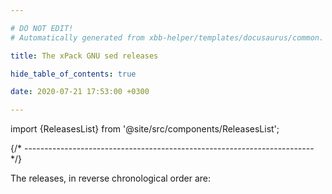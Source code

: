 ```yaml
---

# DO NOT EDIT!
# Automatically generated from xbb-helper/templates/docusaurus/common.

title: The xPack GNU sed releases

hide_table_of_contents: true

date: 2020-07-21 17:53:00 +0300

---
```


import {ReleasesList} from '@site/src/components/ReleasesList';

{/* ------------------------------------------------------------------------ */}

The releases, in reverse chronological order are:

<ReleasesList />
